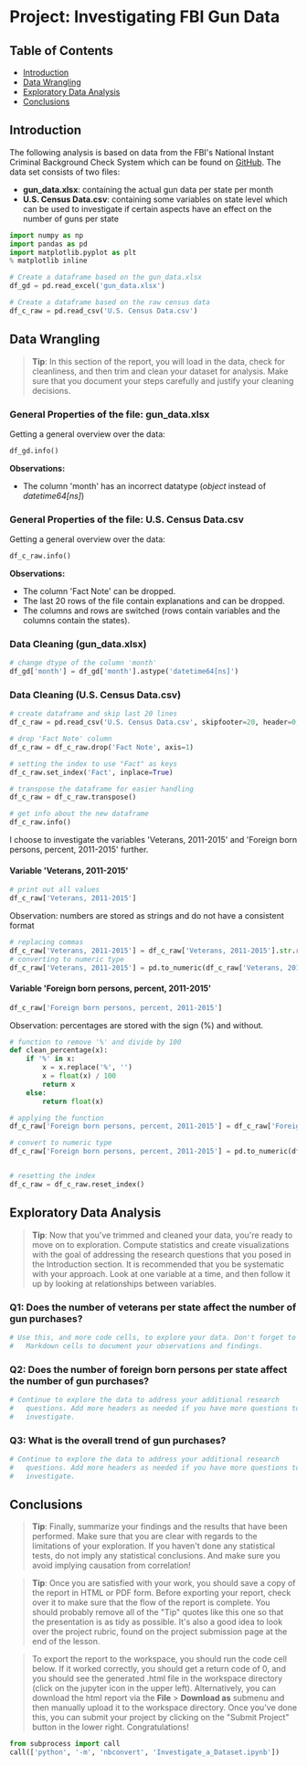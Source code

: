 # Project: Investigating FBI Gun Data

## Table of Contents
<ul>
<li><a href="#intro">Introduction</a></li>
<li><a href="#wrangling">Data Wrangling</a></li>
<li><a href="#eda">Exploratory Data Analysis</a></li>
<li><a href="#conclusions">Conclusions</a></li>
</ul>

<a id='intro'></a>
## Introduction

The following analysis is based on data from the FBI's National Instant Criminal Background Check System which can be found on [GitHub](https://github.com/BuzzFeedNews/nics-firearm-background-checks/blob/master/README.md). The data set consists of two files:
- **gun_data.xlsx**: containing the actual gun data per state per month
- **U.S. Census Data.csv**: containing some variables on state level which can be used to investigate if certain aspects have an effect on the number of guns per state

```python
import numpy as np
import pandas as pd
import matplotlib.pyplot as plt
% matplotlib inline
```

```python
# Create a dataframe based on the gun_data.xlsx
df_gd = pd.read_excel('gun_data.xlsx')

# Create a dataframe based on the raw census data
df_c_raw = pd.read_csv('U.S. Census Data.csv')

```

<a id='wrangling'></a>
## Data Wrangling

> **Tip**: In this section of the report, you will load in the data, check for cleanliness, and then trim and clean your dataset for analysis. Make sure that you document your steps carefully and justify your cleaning decisions.

### General Properties of the file: gun_data.xlsx

Getting a general overview over the data:

```python
df_gd.info()
```

**Observations:**
- The column 'month' has an incorrect datatype (_object_ instead of _datetime64[ns]_)

### General Properties of the file: U.S. Census Data.csv

Getting a general overview over the data:

```python
df_c_raw.info()
```

**Observations:**
- The column 'Fact Note' can be dropped.
- The last 20 rows of the file contain explanations and can be dropped.
- The columns and rows are switched (rows contain variables and the columns contain the states).


### Data Cleaning (gun_data.xlsx)

```python
# change dtype of the column 'month'
df_gd['month'] = df_gd['month'].astype('datetime64[ns]')
```

### Data Cleaning (U.S. Census Data.csv)

```python
# create dataframe and skip last 20 lines
df_c_raw = pd.read_csv('U.S. Census Data.csv', skipfooter=20, header=0, engine='python')

# drop 'Fact Note' column
df_c_raw = df_c_raw.drop('Fact Note', axis=1)

# setting the index to use "Fact" as keys
df_c_raw.set_index('Fact', inplace=True)

# transpose the dataframe for easier handling
df_c_raw = df_c_raw.transpose()

# get info about the new dataframe
df_c_raw.info()

```

I choose to investigate the variables 'Veterans, 2011-2015' and 'Foreign born persons, percent, 2011-2015' further.

#### Variable 'Veterans, 2011-2015'

```python
# print out all values
df_c_raw['Veterans, 2011-2015']
```
Observation: numbers are stored as strings and do not have a consistent format

```python
# replacing commas
df_c_raw['Veterans, 2011-2015'] = df_c_raw['Veterans, 2011-2015'].str.replace(",", "")
# converting to numeric type
df_c_raw['Veterans, 2011-2015'] = pd.to_numeric(df_c_raw['Veterans, 2011-2015'], errors='coerce')
```

#### Variable 'Foreign born persons, percent, 2011-2015'
```python
df_c_raw['Foreign born persons, percent, 2011-2015']
```
Observation: percentages are stored with the sign (%) and without.

```python
# function to remove '%' and divide by 100
def clean_percentage(x):
    if '%' in x:
        x = x.replace('%', '')
        x = float(x) / 100
        return x
    else:
        return float(x)

# applying the function
df_c_raw['Foreign born persons, percent, 2011-2015'] = df_c_raw['Foreign born persons, percent, 2011-2015'].apply(clean_percentage)

# convert to numeric type
df_c_raw['Foreign born persons, percent, 2011-2015'] = pd.to_numeric(df_c_raw['Foreign born persons, percent, 2011-2015'], errors='coerce')


# resetting the index
df_c_raw = df_c_raw.reset_index()        

```

<a id='eda'></a>
## Exploratory Data Analysis

> **Tip**: Now that you've trimmed and cleaned your data, you're ready to move on to exploration. Compute statistics and create visualizations with the goal of addressing the research questions that you posed in the Introduction section. It is recommended that you be systematic with your approach. Look at one variable at a time, and then follow it up by looking at relationships between variables.

### Q1: Does the number of veterans per state affect the number of gun purchases?

```python
# Use this, and more code cells, to explore your data. Don't forget to add
#   Markdown cells to document your observations and findings.

```

### Q2: Does the number of foreign born persons per state affect the number of gun purchases?

```python
# Continue to explore the data to address your additional research
#   questions. Add more headers as needed if you have more questions to
#   investigate.

```

### Q3: What is the overall trend of gun purchases?

```python
# Continue to explore the data to address your additional research
#   questions. Add more headers as needed if you have more questions to
#   investigate.

```

<a id='conclusions'></a>
## Conclusions

> **Tip**: Finally, summarize your findings and the results that have been performed. Make sure that you are clear with regards to the limitations of your exploration. If you haven't done any statistical tests, do not imply any statistical conclusions. And make sure you avoid implying causation from correlation!

> **Tip**: Once you are satisfied with your work, you should save a copy of the report in HTML or PDF form. Before exporting your report, check over it to make sure that the flow of the report is complete. You should probably remove all of the "Tip" quotes like this one so that the presentation is as tidy as possible. It's also a good idea to look over the project rubric, found on the project submission page at the end of the lesson.

> To export the report to the workspace, you should run the code cell below. If it worked correctly, you should get a return code of 0, and you should see the generated .html file in the workspace directory (click on the jupyter icon in the upper left). Alternatively, you can download the html report via the **File** > **Download as** submenu and then manually upload it to the workspace directory. Once you've done this, you can submit your project by clicking on the "Submit Project" button in the lower right. Congratulations!


```python
from subprocess import call
call(['python', '-m', 'nbconvert', 'Investigate_a_Dataset.ipynb'])
```
